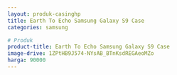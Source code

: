 ```yaml
---
layout: produk-casinghp
title: Earth To Echo Samsung Galaxy S9 Case
categories: samsung

# Produk
product-title: Earth To Echo Samsung Galaxy S9 Case
image-drive: 1ZPtHB9J574-NYsAB_BTnKsdREGAeoMZo
harga: 90000
---
```

